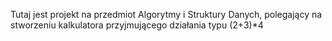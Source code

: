 Tutaj jest projekt na przedmiot Algorytmy i Struktury Danych, polegający na stworzeniu kalkulatora przyjmującego działania typu (2+3)*4 

